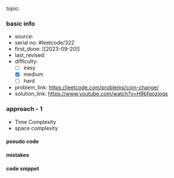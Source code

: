topic: 

### basic info
- source: 
- serial no: #leetcode/322
- first_done: [[2023-09-20]]
- last_revised:
- difficulty:
	- [ ] easy
	- [x] medium
	- [ ] hard
- problem_link: https://leetcode.com/problems/coin-change/
- solution_link: https://www.youtube.com/watch?v=H9bfqozjoqs

### approach - 1
- Time Complexity
- space complexity

#### pseudo code

#### mistakes

#### code snippet
```python

```